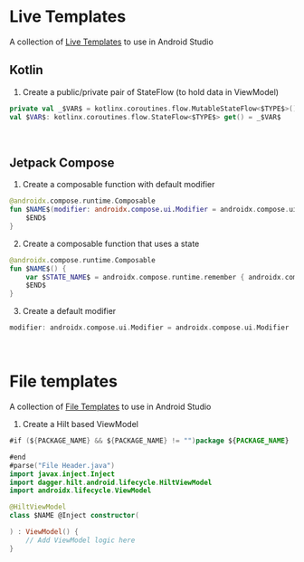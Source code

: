 # Live Templates
A collection of [Live Templates](https://www.jetbrains.com/help/idea/using-live-templates.html) to use in Android Studio

## Kotlin
1. Create a public/private pair of StateFlow (to hold data in ViewModel)
```kotlin
private val _$VAR$ = kotlinx.coroutines.flow.MutableStateFlow<$TYPE$>()
val $VAR$: kotlinx.coroutines.flow.StateFlow<$TYPE$> get() = _$VAR$
```

<br>

## Jetpack Compose
1. Create a composable function with default modifier
```kotlin
@androidx.compose.runtime.Composable
fun $NAME$(modifier: androidx.compose.ui.Modifier = androidx.compose.ui.Modifier) {
    $END$
}
```

2. Create a composable function that uses a state
```kotlin
@androidx.compose.runtime.Composable
fun $NAME$() {
    var $STATE_NAME$ = androidx.compose.runtime.remember { androidx.compose.runtime.mutableStateOf($INITIAL_VALUE$) }
    $END$
}
```

3. Create a default modifier
```kotlin
modifier: androidx.compose.ui.Modifier = androidx.compose.ui.Modifier
```

<br>

# File templates
A collection of [File Templates](https://www.jetbrains.com/help/idea/using-file-and-code-templates.html) to use in Android Studio

1. Create a Hilt based ViewModel
```kotlin
#if (${PACKAGE_NAME} && ${PACKAGE_NAME} != "")package ${PACKAGE_NAME}

#end
#parse("File Header.java")
import javax.inject.Inject
import dagger.hilt.android.lifecycle.HiltViewModel
import androidx.lifecycle.ViewModel

@HiltViewModel
class $NAME @Inject constructor(

) : ViewModel() {
    // Add ViewModel logic here
}
```
